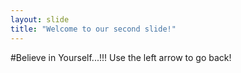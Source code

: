 ```yaml
---
layout: slide
title: "Welcome to our second slide!"
---
```

#Believe in Yourself...!!!
Use the left arrow to go back!
